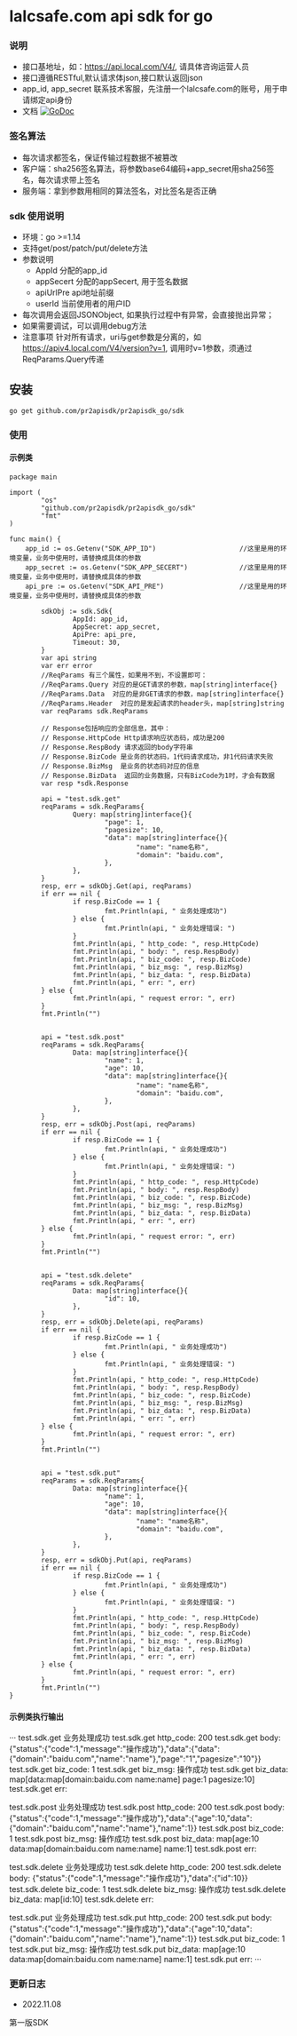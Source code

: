 # lalcsafe.com api sdk for go

### 说明

* 接口基地址，如：https://api.local.com/V4/, 请具体咨询运营人员
* 接口遵循RESTful,默认请求体json,接口默认返回json
* app_id, app_secret 联系技术客服，先注册一个lalcsafe.com的账号，用于申请绑定api身份
* 文档 [![GoDoc](https://godoc.org/github.com/pr2apisdk/pr2apisdk_go/sdk?status.svg)](https://godoc.org/github.com/pr2apisdk/pr2apisdk_go/sdk)

### 签名算法

* 每次请求都签名，保证传输过程数据不被篡改
* 客户端：sha256签名算法，将参数base64编码+app_secret用sha256签名，每次请求带上签名
* 服务端：拿到参数用相同的算法签名，对比签名是否正确

### sdk 使用说明

* 环境：go >=1.14
* 支持get/post/patch/put/delete方法
* 参数说明
    * AppId 分配的app_id
    * appSecert 分配的appSecert, 用于签名数据
    * apiUrlPre api地址前缀
    * userId 当前使用者的用户ID
* 每次调用会返回JSONObject, 如果执行过程中有异常，会直接抛出异常；
* 如果需要调试，可以调用debug方法
* 注意事项
    针对所有请求，uri与get参数是分离的，如 https://apiv4.local.com/V4/version?v=1, 调用时v=1参数，须通过ReqParams.Query传递

## 安装

```
go get github.com/pr2apisdk/pr2apisdk_go/sdk
```

### 使用

#### 示例类
```
package main

import (
        "os"
        "github.com/pr2apisdk/pr2apisdk_go/sdk"
        "fmt"
)

func main() {
	app_id := os.Getenv("SDK_APP_ID")                     //这里是用的环境变量，业务中使用时，请替换成具体的参数
	app_secret := os.Getenv("SDK_APP_SECERT")             //这里是用的环境变量，业务中使用时，请替换成具体的参数
	api_pre := os.Getenv("SDK_API_PRE")                   //这里是用的环境变量，业务中使用时，请替换成具体的参数

        sdkObj := sdk.Sdk{
                AppId: app_id,
                AppSecret: app_secret,
                ApiPre: api_pre,
                Timeout: 30,
        }
        var api string
        var err error
        //ReqParams 有三个属性，如果用不到，不设置即可：
        //ReqParams.Query 对应的是GET请求的参数，map[string]interface{}
        //ReqParams.Data  对应的是非GET请求的参数，map[string]interface{}
        //ReqParams.Header  对应的是发起请求的header头，map[string]string
        var reqParams sdk.ReqParams

        // Response包括响应的全部信息，其中：
        // Response.HttpCode Http请求响应状态码，成功是200
        // Response.RespBody 请求返回的body字符串
        // Response.BizCode 是业务的状态码，1代码请求成功，非1代码请求失败
        // Response.BizMsg  是业务的状态码对应的信息
        // Response.BizData  返回的业务数据，只有BizCode为1时，才会有数据
        var resp *sdk.Response

        api = "test.sdk.get"
        reqParams = sdk.ReqParams{
                Query: map[string]interface{}{
                        "page": 1,
                        "pagesize": 10,
                        "data": map[string]interface{}{
                                "name": "name名称",
                                "domain": "baidu.com",
                        },
                },
        }
        resp, err = sdkObj.Get(api, reqParams)
        if err == nil {
                if resp.BizCode == 1 {
                        fmt.Println(api, " 业务处理成功")
                } else {
                        fmt.Println(api, " 业务处理错误: ")
                }
                fmt.Println(api, " http_code: ", resp.HttpCode)
                fmt.Println(api, " body: ", resp.RespBody)
                fmt.Println(api, " biz_code: ", resp.BizCode)
                fmt.Println(api, " biz_msg: ", resp.BizMsg)
                fmt.Println(api, " biz_data: ", resp.BizData)
                fmt.Println(api, " err: ", err)
        } else {
                fmt.Println(api, " request error: ", err)
        }
        fmt.Println("")


        api = "test.sdk.post"
        reqParams = sdk.ReqParams{
                Data: map[string]interface{}{
                        "name": 1,
                        "age": 10,
                        "data": map[string]interface{}{
                                "name": "name名称",
                                "domain": "baidu.com",
                        },
                },
        }
        resp, err = sdkObj.Post(api, reqParams)
        if err == nil {
                if resp.BizCode == 1 {
                        fmt.Println(api, " 业务处理成功")
                } else {
                        fmt.Println(api, " 业务处理错误: ")
                }
                fmt.Println(api, " http_code: ", resp.HttpCode)
                fmt.Println(api, " body: ", resp.RespBody)
                fmt.Println(api, " biz_code: ", resp.BizCode)
                fmt.Println(api, " biz_msg: ", resp.BizMsg)
                fmt.Println(api, " biz_data: ", resp.BizData)
                fmt.Println(api, " err: ", err)
        } else {
                fmt.Println(api, " request error: ", err)
        }
        fmt.Println("")


        api = "test.sdk.delete"
        reqParams = sdk.ReqParams{
                Data: map[string]interface{}{
                        "id": 10,
                },
        }
        resp, err = sdkObj.Delete(api, reqParams)
        if err == nil {
                if resp.BizCode == 1 {
                        fmt.Println(api, " 业务处理成功")
                } else {
                        fmt.Println(api, " 业务处理错误: ")
                }
                fmt.Println(api, " http_code: ", resp.HttpCode)
                fmt.Println(api, " body: ", resp.RespBody)
                fmt.Println(api, " biz_code: ", resp.BizCode)
                fmt.Println(api, " biz_msg: ", resp.BizMsg)
                fmt.Println(api, " biz_data: ", resp.BizData)
                fmt.Println(api, " err: ", err)
        } else {
                fmt.Println(api, " request error: ", err)
        }
        fmt.Println("")


        api = "test.sdk.put"
        reqParams = sdk.ReqParams{
                Data: map[string]interface{}{
                        "name": 1,
                        "age": 10,
                        "data": map[string]interface{}{
                                "name": "name名称",
                                "domain": "baidu.com",
                        },
                },
        }
        resp, err = sdkObj.Put(api, reqParams)
        if err == nil {
                if resp.BizCode == 1 {
                        fmt.Println(api, " 业务处理成功")
                } else {
                        fmt.Println(api, " 业务处理错误: ")
                }
                fmt.Println(api, " http_code: ", resp.HttpCode)
                fmt.Println(api, " body: ", resp.RespBody)
                fmt.Println(api, " biz_code: ", resp.BizCode)
                fmt.Println(api, " biz_msg: ", resp.BizMsg)
                fmt.Println(api, " biz_data: ", resp.BizData)
                fmt.Println(api, " err: ", err)
        } else {
                fmt.Println(api, " request error: ", err)
        }
        fmt.Println("")
}
```

#### 示例类执行输出
···
test.sdk.get  业务处理成功
test.sdk.get  http_code:  200
test.sdk.get  body:  {"status":{"code":1,"message":"操作成功"},"data":{"data":{"domain":"baidu.com","name":"name"},"page":"1","pagesize":"10"}}
test.sdk.get  biz_code:  1
test.sdk.get  biz_msg:  操作成功
test.sdk.get  biz_data:  map[data:map[domain:baidu.com name:name] page:1 pagesize:10]
test.sdk.get  err:  <nil>

test.sdk.post  业务处理成功
test.sdk.post  http_code:  200
test.sdk.post  body:  {"status":{"code":1,"message":"操作成功"},"data":{"age":10,"data":{"domain":"baidu.com","name":"name"},"name":1}}
test.sdk.post  biz_code:  1
test.sdk.post  biz_msg:  操作成功
test.sdk.post  biz_data:  map[age:10 data:map[domain:baidu.com name:name] name:1]
test.sdk.post  err:  <nil>

test.sdk.delete  业务处理成功
test.sdk.delete  http_code:  200
test.sdk.delete  body:  {"status":{"code":1,"message":"操作成功"},"data":{"id":10}}
test.sdk.delete  biz_code:  1
test.sdk.delete  biz_msg:  操作成功
test.sdk.delete  biz_data:  map[id:10]
test.sdk.delete  err:  <nil>

test.sdk.put  业务处理成功
test.sdk.put  http_code:  200
test.sdk.put  body:  {"status":{"code":1,"message":"操作成功"},"data":{"age":10,"data":{"domain":"baidu.com","name":"name"},"name":1}}
test.sdk.put  biz_code:  1
test.sdk.put  biz_msg:  操作成功
test.sdk.put  biz_data:  map[age:10 data:map[domain:baidu.com name:name] name:1]
test.sdk.put  err:  <nil>
···

### 更新日志

* 2022.11.08 

第一版SDK
